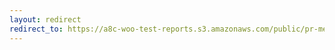 ```yaml
---
layout: redirect
redirect_to: https://a8c-woo-test-reports.s3.amazonaws.com/public/pr-merge/45744/api/index.html
---
```

